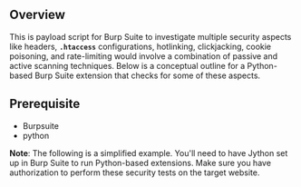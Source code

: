 ## Overview
This is payload script for Burp Suite to investigate multiple security aspects like headers, **`.htaccess`** configurations, hotlinking, clickjacking, cookie poisoning, and rate-limiting would involve a combination of passive and active scanning techniques. Below is a conceptual outline for a Python-based Burp Suite extension that checks for some of these aspects.

## Prerequisite 

- Burpsuite 
- python

**Note**: The following is a simplified example. You'll need to have Jython set up in Burp Suite to run Python-based extensions. Make sure you have authorization to perform these security tests on the target website.

